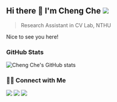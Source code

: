 ## Hi there 👋  I'm Cheng Che ![](https://komarev.com/ghpvc/?username=chengche6230&color=728a7a)
> Research Assistant in CV Lab, NTHU



Nice to see you here!

### GitHub Stats
![Cheng Che's GitHub stats](https://github-readme-stats.vercel.app/api?username=chengche6230&theme=nord&show_icons=true)
<!--
[![Top Langs](https://github-readme-stats.vercel.app/api/top-langs/?username=chengche6230&layout=compact&theme=nord)](https://github.com/chengche6230/github-readme-stats)
-->

### 🤝🏻 Connect with Me
[![](https://img.shields.io/badge/Blog-%E5%A4%A7%E5%93%B2%E7%9A%84%E7%A2%BC%E8%BE%B2%E7%94%9F%E6%B4%BB-737C75)](https://chengche6230.github.io/)
[![](https://img.shields.io/badge/LinkedIn-Cheng%20Che%20Cheng-8E9BAE?logo=linkedin)](https://www.linkedin.com/in/cheng-che-cheng-645055232/)
[![](https://img.shields.io/badge/Gmail-chengche6230%40gmail.com-976666?logo=gmail)](mailto:chengche6230@gmail.com)


<!--
**chengche6230/chengche6230** is a ✨ _special_ ✨ repository because its `README.md` (this file) appears on your GitHub profile.

Here are some ideas to get you started:

- 🔭 I’m currently working on ...
- 🌱 I’m currently learning ...
- 👯 I’m looking to collaborate on ...
- 🤔 I’m looking for help with ...
- 💬 Ask me about ...
- 📫 How to reach me: ...
- 😄 Pronouns: ...
- ⚡ Fun fact: ...
-->
